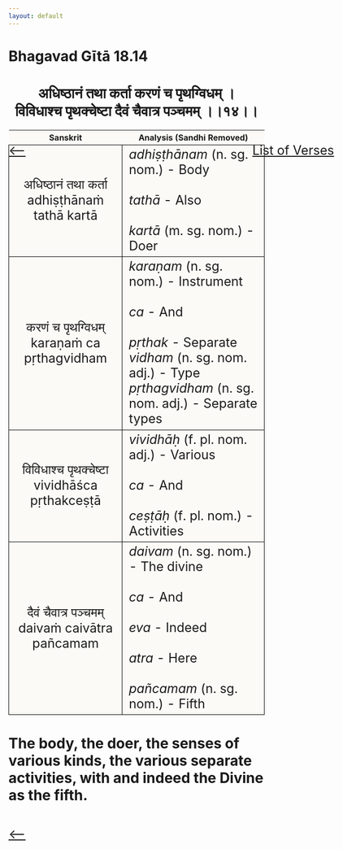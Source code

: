```yaml
---
layout: default
---
```

<!---
Text can be **bold**, _italic_, or ~~strikethrough~~.

[Link to another page](./another-page.html)

There should be whitespace between paragraphs.

There should be whitespace between paragraphs. We recommend including a README, or a file with information about your project.
--->

# Bhagavad Gītā 18.14

<style>
table {
  border-collapse: collapse;
  border-style: hidden;
}
th {
  background: #FBFAF7;
}
td {
  font-size: 25px;
  background: #FBFAF7;
  border: 1px solid black;
}
div.move {
  font-size: 25px;
}
</style>

<h1 style="text-align:center">
अधिष्ठानं तथा कर्ता करणं च पृथग्विधम् । <br>
विविधाश्च पृथक्चेष्टा दैवं चैवात्र पञ्चमम् ।।१४।।
</h1>
<div class="move" style="position:relative;min-width:960px">
 <p style="position: absolute;left:480px;top:0"><a href="./ch18.html">List of Verses</a></p>
</div>
<div class="move" style="position:relative;min-width:960px">
 <p style="position: absolute;left:0;top:0"><a href="./v18-13.html">⟵</a></p>
</div>
<div class="move" style="position:relative;min-width:960px">
 <p style="position: absolute;right:0;top:0"><a href="./v18-15.html">⟶</a></p>
</div>

| Sanskrit | Analysis (Sandhi Removed) |
|:-:|-|
| अधिष्ठानं तथा कर्ता<br>adhiṣṭhānaṁ tathā kartā | <em>adhiṣṭhānam</em> (n. sg. nom.) - Body <br><br><em>tathā</em> - Also<br><br><em>kartā</em> (m. sg. nom.) - Doer |
| करणं च पृथग्विधम्<br>karaṇaṁ ca pṛthagvidham | <em>karaṇam</em> (n. sg. nom.) - Instrument<br><br><em>ca</em> - And<br><br><em>pṛthak</em> - Separate<br><em>vidham</em> (n. sg. nom. adj.) - Type<br><em>pṛthagvidham</em> (n. sg. nom. adj.) - Separate types |
|  विविधाश्च पृथक्चेष्टा<br>vividhāśca pṛthakceṣṭā | <em>vividhāḥ</em> (f. pl. nom. adj.) - Various<br><br><em>ca</em> - And<br><br><em>ceṣṭāḥ</em> (f. pl. nom.) - Activities |
|  दैवं चैवात्र पञ्चमम्<br>daivaṁ caivātra pañcamam  | <em>daivam</em> (n. sg. nom.) - The divine<br><br><em>ca</em> - And<br><br><em>eva</em> - Indeed<br><br><em>atra</em> - Here<br><br><em>pañcamam</em> (n. sg. nom.) - Fifth |

<h1>
The body, the doer, the senses of various kinds, the various separate activities, with
and indeed the Divine as the fifth.  
</h1>
<div class="move" style="position:relative;min-width:960px">
 <p style="position: absolute;left:0;top:0"><a href="./v18-13.html">⟵</a></p>
</div>
<div class="move" style="position:relative;min-width:960px">
 <p style="position: absolute;right:0;top:0"><a href="./v18-15.html">⟶</a></p>
</div>

